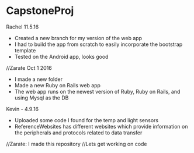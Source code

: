 # CapstoneProj

Rachel 11.5.16
- Created a new branch for my version of the web app
- I had to build the app from scratch to easily incorporate the bootstrap template
- Tested on the Android app, looks good


//Zarate Oct 1 2016
- I made a new folder
- Made a new Ruby on Rails web app
- The web app runs on the newest version of Ruby, Ruby on Rails, and using Mysql as the DB


Kevin - 4.9.16
- Uploaded some code I found for the temp and light sensors
- ReferenceWebsites has different websites which provide information on the peripherals and protocols related to data transfer

//Zarate: I made this repository
//Lets get working on code

